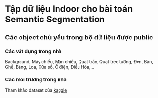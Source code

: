 # Tập dữ liệu Indoor cho bài toán Semantic Segmentation

## Các object chủ yếu trong bộ dữ liệu được public

### Các vật dụng trong nhà
Background, Máy chiếu, Màn chiếu, Quạt trần, Quạt treo tường, Đèn, Bàn, Ghế, Bảng, Loa, Cửa sổ, Ổ điện, Điều Hòa,...

### Các môi trường trong nhà
Tham khảo dataset của [kaggle](https://www.kaggle.com/itsahmad/indoor-scenes-cvpr-2019)

